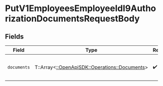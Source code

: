 # PutV1EmployeesEmployeeIdI9AuthorizationDocumentsRequestBody


## Fields

| Field                                                                                 | Type                                                                                  | Required                                                                              | Description                                                                           |
| ------------------------------------------------------------------------------------- | ------------------------------------------------------------------------------------- | ------------------------------------------------------------------------------------- | ------------------------------------------------------------------------------------- |
| `documents`                                                                           | T::Array<[::OpenApiSDK::Operations::Documents](../../models/operations/documents.md)> | :heavy_check_mark:                                                                    | An array of I-9 verification documents                                                |
